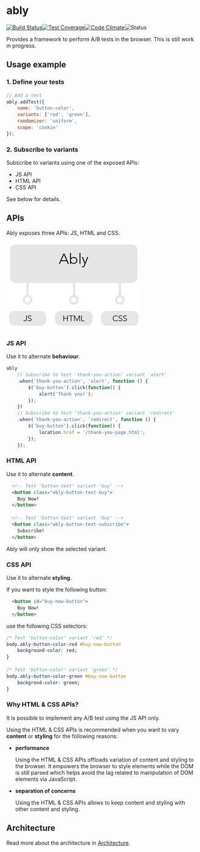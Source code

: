 # ably

[![Build Status](http://img.shields.io/travis/vgno/ably/master.svg?style=flat-square)](https://travis-ci.org/vgno/ably)[![Test Coverage](http://img.shields.io/codeclimate/coverage/github/vgno/ably.svg?style=flat-square)](https://codeclimate.com/github/vgno/ably)[![Code Climate](http://img.shields.io/codeclimate/github/vgno/ably.svg?style=flat-square)](https://codeclimate.com/github/vgno/ably)![Status](https://img.shields.io/badge/maturity-unstable-red.svg?style=flat-square)

Provides a framework to perform A/B tests in the browser. This is still work in progress.

## Usage example

### 1. Define your tests

```js
// Add a test
ably.addTest({
    name: 'button-color',
    variants: ['red', 'green'],
    randomizer: 'uniform',
    scope: 'cookie'
});
```

### 2. Subscribe to variants

Subscribe to variants using one of the exposed APIs:
 - JS API
 - HTML API
 - CSS API

See below for details.

## APIs

Ably exposes three APIs: JS, HTML and CSS.

![Ably interface](docs/ably-interface.png)

### JS API

Use it to alternate **behaviour**.

```js
ably
    // Subscribe to test 'thank-you-action' variant 'alert'
    .when('thank-you-action', 'alert', function () {
        $('buy-button').click(function() {
            alert('Thank you!');
        });
    })
    // Subscribe to test 'thank-you-action' variant 'redirect'
    .when('thank-you-action', 'redirect', function () {
        $('buy-button').click(function() {
            location.href = '/thank-you-page.html';
        });
    });
```

### HTML API

Use it to alternate **content**.

```html
  <!-- Test 'button-text' variant 'buy' -->
  <button class="ably-button-text-buy">
    Buy Now!
  </button>

  <!-- Test 'button-text' variant 'buy' -->
  <button class="ably-button-text-subscribe">
    Subscribe!
  </button>
```

Ably will only show the selected variant.

### CSS API

Use it to alternate **styling**.

If you want to style the following button:

```html
  <button id="buy-now-button">
    Buy Now!
  </button>
```

use the following CSS selectors:

```css
/* Test 'button-color' variant 'red' */
body.ably-button-color-red #buy-now-button
    background-color: red;
}

/* Test 'button-color' variant 'green' */
body.ably-button-color-green #buy-now-button
    backgrond-color: green;
}
```

### Why HTML & CSS APIs?

It is possible to implement any A/B test using the JS API only.

Using the HTML & CSS APIs is recommended when you want to vary **content** or **styling** for the following reasons:

 - **performance**
   
   Using the HTML & CSS APIs offloads variation of content and styling to the browser. It empowers the browser to style elements while the DOM is still parsed which helps avoid the lag related to manipulation of DOM elements via JavaScript. 

 - **separation of concerns**

   Using the HTML & CSS APIs allows to keep content and styling with other content and styling.

## Architecture

Read more about the architecture in [Architecture](docs/architecture.md).
